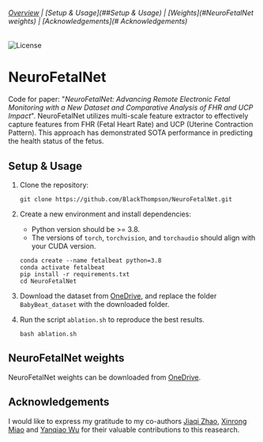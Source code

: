 ###### [Overview](#NeuroFetalNet) | [Setup & Usage](##Setup & Usage) | [Weights](#NeuroFetalNet weights) | [Acknowledgements](# Acknowledgements)

![License](https://img.shields.io/badge/license-MIT-brightgreen)

# NeuroFetalNet

Code for paper: "*NeuroFetalNet: Advancing Remote Electronic Fetal Monitoring with a New Dataset and Comparative Analysis of FHR and UCP Impact*". NeuroFetalNet utilizes multi-scale feature extractor to effectively capture features from FHR (Fetal Heart Rate) and UCP (Uterine Contraction Pattern). This approach has demonstrated SOTA performance in predicting the health status of the fetus.

## Setup & Usage

1. Clone the repository:

   ```
   git clone https://github.com/BlackThompson/NeuroFetalNet.git
   ```

2. Create a new environment and install dependencies:

   - Python version should be >= 3.8.
   - The versions of `torch`, `torchvision`, and `torchaudio` should align with your CUDA version.

   ```
   conda create --name fetalbeat python=3.8
   conda activate fetalbeat
   pip install -r requirements.txt
   cd NeuroFetalNet
   ```

3. Download the dataset from [OneDrive](https://1drv.ms/f/s!AgcxOyB1kRABgWx-nyyVZW3uJXuq?e=TGvVHa), and replace the folder `BabyBeat_dataset` with the downloaded folder.

4. Run the script `ablation.sh` to reproduce the best results. 

   ```
   bash ablation.sh
   ```

## NeuroFetalNet weights

NeuroFetalNet weights can be downloaded from [OneDrive](https://1drv.ms/u/s!AgcxOyB1kRABgXHmBSdTPL5eTArf?e=DWnjfC).

## Acknowledgements

I would like to express my gratitude to my co-authors [Jiaqi Zhao](https://github.com/baobooooo), [Xinrong Miao](https://github.com/stefenMiao]) and [Yanqiao Wu]() for their valuable contributions to this reasearch.
